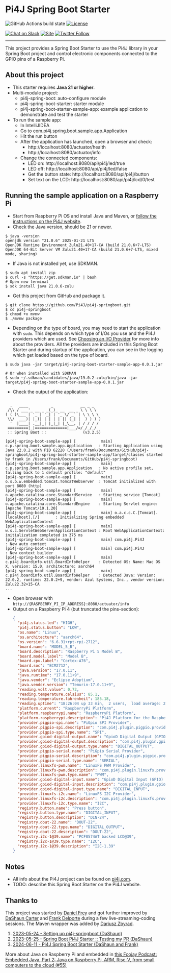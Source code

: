 # Pi4J Spring Boot Starter

![GitHub Actions build state](https://github.com/Pi4J/pi4j-springboot/actions/workflows/build.yml/badge.svg) [![License](https://img.shields.io/github/license/pi4j/pi4j-v2)](http://www.apache.org/licenses/LICENSE-2.0)

[![Chat on Slack](https://img.shields.io/badge/Chat-on%20Slack-blue)](https://join.slack.com/t/pi4j/shared_invite/zt-1ttqt8wgj-E6t69qaLrNuCMPLiYnBCsg)
[![Site](https://img.shields.io/badge/Website-pi4j.com-green)](https://pi4j.com)
[![Twitter Follow](https://img.shields.io/twitter/follow/pi4j?label=Pi4J&style=social)](https://twitter.com/pi4j)

---

This project provides a Spring Boot Starter to use the Pi4J library in your Spring Boot project and control electronic
components connected to the GPIO pins of a Raspberry Pi.

## About this project

* This starter requires **Java 21 or higher**.
* Multi-module project:
    * pi4j-spring-boot: auto-configure module
    * pi4j-spring-boot-starter: starter module
    * pi4j-spring-boot-starter-sample-app: example application to demonstrate and test the starter
* To run the sample app:
    * In IntelliJIDEA
    * Go to com.pi4j.spring.boot.sample.app.Application
    * Hit the run button
    * After the application has launched, open a browser and check:
        * http://localhost:8080/actuator/health
        * http://localhost:8080/actuator/info
    * Change the connected components:
        * LED on: http://localhost:8080/api/pi4j/led/true
        * LED off: http://localhost:8080/api/pi4j/led/false
        * Get the button state: http://localhost:8080/api/pi4j/button
        * Set text on the LCD: http://localhost:8080/api/pi4j/lcd/0/test

## Running the sample application on a Raspberry Pi

* Start from Raspberry Pi OS
  and install Java and Maven, or [follow the instructions on the Pi4J website](https://www.pi4j.com/prepare/).
* Check the Java version, should be 21 or newer.

```shell
$ java -version
openjdk version "21.0.6" 2025-01-21 LTS
OpenJDK Runtime Environment Zulu21.40+17-CA (build 21.0.6+7-LTS)
OpenJDK 64-Bit Server VM Zulu21.40+17-CA (build 21.0.6+7-LTS, mixed mode, sharing)
```

* If Java is not installed yet, use SDKMAN.

```shell
$ sudo apt install zip
$ curl -s "https://get.sdkman.io" | bash 
# Open new terminal
$ sdk install java 21.0.6-zulu
```

* Get this project from GitHub and package it.

```shell
$ git clone https://github.com/Pi4J/pi4j-springboot.git
$ cd pi4j-springboot
$ chmod +x mvnw
$ ./mvnw package
```

* Depending on the type of board, you may need to start the application with `sudo`. This depends on which type of I/Os
  you use and the Pi4J providers which are used.
  See [Choosing an I/O Provider](https://www.pi4j.com/documentation/providers/) for more info
  about the providers. All the providers are included in this Spring Boot Starter and during startup of the application,
  you can see in the logging which get loaded based on the type of board.

```shell
$ sudo java -jar target/pi4j-spring-boot-starter-sample-app-0.0.1.jar 

# Or when installed with SDKMAN
$ sudo ~/.sdkman/candidates/java/19.0.2-zulu/bin/java -jar target/pi4j-spring-boot-starter-sample-app-0.0.1.jar
```

* Check the output of the application:

```shell

  .   ____          _            __ _ _
 /\\ / ___'_ __ _ _(_)_ __  __ _ \ \ \ \
( ( )\___ | '_ | '_| | '_ \/ _` | \ \ \ \
 \\/  ___)| |_)| | | | | || (_| |  ) ) ) )
  '  |____| .__|_| |_|_| |_\__, | / / / /
 =========|_|==============|___/=/_/_/_/
 :: Spring Boot ::                (v3.2.5)

[pi4j-spring-boot-sample-app] [           main] c.p.spring.boot.sample.app.Application   : Starting Application using Java 22.0.2 with PID 62220 (/Users/frank/Documents/GitHub/pi4j-springboot/pi4j-spring-boot-starter-sample-app/target/classes started by frank in /Users/frank/Documents/GitHub/pi4j-springboot)
[pi4j-spring-boot-sample-app] [           main] c.p.spring.boot.sample.app.Application   : No active profile set, falling back to 1 default profile: "default"
[pi4j-spring-boot-sample-app] [           main] o.s.b.w.embedded.tomcat.TomcatWebServer  : Tomcat initialized with port 8080 (http)
[pi4j-spring-boot-sample-app] [           main] o.apache.catalina.core.StandardService   : Starting service [Tomcat]
[pi4j-spring-boot-sample-app] [           main] o.apache.catalina.core.StandardEngine    : Starting Servlet engine: [Apache Tomcat/10.1.20]
[pi4j-spring-boot-sample-app] [           main] o.a.c.c.C.[Tomcat].[localhost].[/]       : Initializing Spring embedded WebApplicationContext
[pi4j-spring-boot-sample-app] [           main] w.s.c.ServletWebServerApplicationContext : Root WebApplicationContext: initialization completed in 375 ms
[pi4j-spring-boot-sample-app] [           main] com.pi4j.Pi4J                            : New auto context
[pi4j-spring-boot-sample-app] [           main] com.pi4j.Pi4J                            : New context builder
[pi4j-spring-boot-sample-app] [           main] c.pi4j.boardinfo.util.BoardInfoHelper    : Detected OS: Name: Mac OS X, version: 15.0, architecture: aarch64
[pi4j-spring-boot-sample-app] [           main] c.pi4j.boardinfo.util.BoardInfoHelper    : Detected Java: Version: 22.0.2, runtime: 22.0.2+9, vendor: Azul Systems, Inc., vendor version: Zulu22.32+15-CA
...
```

* Open browser with `http://{RASPBERRY_PI_IP_ADDRESS}:8080/actuator/info`
* Output on a Raspberry Pi 4 (but truncated the pins-section):
    ```json
    {
      "pi4j.status.led": "HIGH",
      "pi4j.status.button": "LOW",
      "os.name": "Linux",
      "os.architecture": "aarch64",
      "os.version": "6.6.31+rpt-rpi-2712",
      "board.name": "MODEL_5_B",
      "board.description": "Raspberry Pi 5 Model B",
      "board.model.label": "Model B",
      "board.cpu.label": "Cortex-A76",
      "board.soc": "BCM2712",
      "java.version": "17.0.11",
      "java.runtime": "17.0.11+9",
      "java.vendor": "Eclipse Adoptium",
      "java.vendor.version": "Temurin-17.0.11+9",
      "reading.volt.value": 0.72,
      "reading.temperature.celsius": 85.1,
      "reading.temperature.fahrenheit": 185.18,
      "reading.uptime": "18:26:04 up 33 min,  2 users,  load average: 2.31, 1.54, 1.09",
      "platform.current": "RaspberryPi Platform",
      "platform.raspberrypi.name": "RaspberryPi Platform",
      "platform.raspberrypi.description": "Pi4J Platform for the RaspberryPi series of products.",
      "provider.pigpio-spi.name": "PiGpio SPI Provider",
      "provider.pigpio-spi.description": "com.pi4j.plugin.pigpio.provider.spi.PiGpioSpiProviderImpl",
      "provider.pigpio-spi.type.name": "SPI",
      "provider.gpiod-digital-output.name": "GpioD Digital Output (GPIO) Provider",
      "provider.gpiod-digital-output.description": "com.pi4j.plugin.gpiod.provider.gpio.digital.GpioDDigitalOutputProviderImpl",
      "provider.gpiod-digital-output.type.name": "DIGITAL_OUTPUT",
      "provider.pigpio-serial.name": "PiGpio Serial Provider",
      "provider.pigpio-serial.description": "com.pi4j.plugin.pigpio.provider.serial.PiGpioSerialProviderImpl",
      "provider.pigpio-serial.type.name": "SERIAL",
      "provider.linuxfs-pwm.name": "LinuxFS PWM Provider",
      "provider.linuxfs-pwm.description": "com.pi4j.plugin.linuxfs.provider.pwm.LinuxFsPwmProviderImpl",
      "provider.linuxfs-pwm.type.name": "PWM",
      "provider.gpiod-digital-input.name": "GpioD Digital Input (GPIO) Provider",
      "provider.gpiod-digital-input.description": "com.pi4j.plugin.gpiod.provider.gpio.digital.GpioDDigitalInputProviderImpl",
      "provider.gpiod-digital-input.type.name": "DIGITAL_INPUT",
      "provider.linuxfs-i2c.name": "LinuxFS I2C Provider",
      "provider.linuxfs-i2c.description": "com.pi4j.plugin.linuxfs.provider.i2c.LinuxFsI2CProviderImpl",
      "provider.linuxfs-i2c.type.name": "I2C",
      "registry.button.name": "Press button",
      "registry.button.type.name": "DIGITAL_INPUT",
      "registry.button.description": "DIN-24",
      "registry.dout-22.name": "DOUT-22",
      "registry.dout-22.type.name": "DIGITAL_OUTPUT",
      "registry.dout-22.description": "DOUT-22",
      "registry.i2c-1@39.name": "PCF8574AT backed LCD@39",
      "registry.i2c-1@39.type.name": "I2C",
      "registry.i2c-1@39.description": "I2C-1.39"
    }
    ```

## Notes

* All info about the Pi4J project can be found on [pi4j.com](https://pi4j.com/).
* TODO: describe this Spring Boot Starter on the Pi4J website.

## Thanks to

This project was started by [Daniel Frey](https://github.com/dmfrey) and got further improved
by [DaShaun Carter](https://github.com/dashaun) and
[Frank Delporte](https://github.com/FDelporte) during a few
live-streaming-coding sessions. The Maven wrapper was added by [Dariusz Zbyrad](https://github.com/dariuszzbyrad).

1. [2023-05-24 - Setting up pi4j-springboot (DaShaun)](https://www.youtube.com/watch?v=RH80giE7FKI)
1. [2023-05-25 - Spring Boot Pi4J Starter :: Testing my PR (DaShaun)](https://www.youtube.com/watch?v=1bCyGvdmRvI)
2. [2024-06-11 - Pi4J Spring Boot Starter (DaShaun and Frank)](https://www.youtube.com/watch?v=I62IviQLNts)

More about Java on Raspberry Pi and embedded
in [this Foojay Podcast: Embedded Java, Part 2: Java on Raspberry Pi, ARM, Risc-V, from small computers to the cloud (#55)](https://www.youtube.com/watch?v=FoTyfWogspI)
